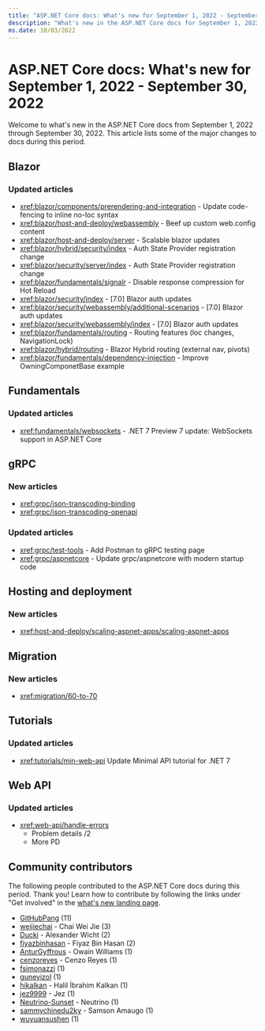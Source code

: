 ```yaml
---
title: "ASP.NET Core docs: What's new for September 1, 2022 - September 30, 2022"
description: "What's new in the ASP.NET Core docs for September 1, 2022 - September 30, 2022."
ms.date: 10/03/2022
---
```


# ASP.NET Core docs: What's new for September 1, 2022 - September 30, 2022

Welcome to what's new in the ASP.NET Core docs from September 1, 2022 through September 30, 2022. This article lists some of the major changes to docs during this period.

## Blazor

### Updated articles

- <xref:blazor/components/prerendering-and-integration> - Update code-fencing to inline no-loc syntax
- <xref:blazor/host-and-deploy/webassembly> - Beef up custom web.config content
- <xref:blazor/host-and-deploy/server> - Scalable blazor updates
- <xref:blazor/hybrid/security/index> - Auth State Provider registration change
- <xref:blazor/security/server/index> - Auth State Provider registration change
- <xref:blazor/fundamentals/signalr> - Disable response compression for Hot Reload
- <xref:blazor/security/index> - [7.0] Blazor auth updates
- <xref:blazor/security/webassembly/additional-scenarios> - [7.0] Blazor auth updates
- <xref:blazor/security/webassembly/index> - [7.0] Blazor auth updates
- <xref:blazor/fundamentals/routing> - Routing features (loc changes, NavigationLock)
- <xref:blazor/hybrid/routing> - Blazor Hybrid routing (external nav, pivots)
- <xref:blazor/fundamentals/dependency-injection> - Improve OwningComponetBase example

## Fundamentals

### Updated articles

- <xref:fundamentals/websockets> - .NET 7 Preview 7 update: WebSockets support in ASP.NET Core

## gRPC

### New articles

- <xref:grpc/json-transcoding-binding>
- <xref:grpc/json-transcoding-openapi>

### Updated articles

- <xref:grpc/test-tools> - Add Postman to gRPC testing page
- <xref:grpc/aspnetcore> - Update grpc/aspnetcore with modern startup code

## Hosting and deployment

### New articles

- <xref:host-and-deploy/scaling-aspnet-apps/scaling-aspnet-apps>

## Migration

### New articles

- <xref:migration/60-to-70>

## Tutorials

### Updated articles

- <xref:tutorials/min-web-api> Update Minimal API tutorial for .NET 7

## Web API

### Updated articles

- <xref:web-api/handle-errors>
  - Problem details /2
  - More PD

## Community contributors

The following people contributed to the ASP.NET Core docs during this period. Thank you! Learn how to contribute by following the links under "Get involved" in the [what's new landing page](index.yml).

- [GitHubPang](https://github.com/GitHubPang) (11)
- [weijiechai](https://github.com/weijiechai) - Chai Wei Jie (3)
- [Ducki](https://github.com/Ducki) - Alexander Wicht (2)
- [fiyazbinhasan](https://github.com/fiyazbinhasan) - Fiyaz Bin Hasan (2)
- [AnturGyffrous](https://github.com/AnturGyffrous) - Owain Williams (1)
- [cenzoreyes](https://github.com/cenzoreyes) - Cenzo Reyes (1)
- [fsimonazzi](https://github.com/fsimonazzi) (1)
- [guneyizol](https://github.com/guneyizol) (1)
- [hikalkan](https://github.com/hikalkan) - Halil İbrahim Kalkan (1)
- [jez9999](https://github.com/jez9999) - Jez (1)
- [Neutrino-Sunset](https://github.com/Neutrino-Sunset) - Neutrino (1)
- [sammychinedu2ky](https://github.com/sammychinedu2ky) - Samson Amaugo (1)
- [wuyuansushen](https://github.com/wuyuansushen) (1)

